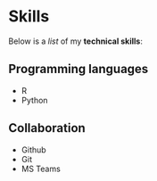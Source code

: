 # Skills

Below is a _list_ of my **technical skills**:

## Programming languages
- R
- Python


## Collaboration
- Github
- Git
- MS Teams
